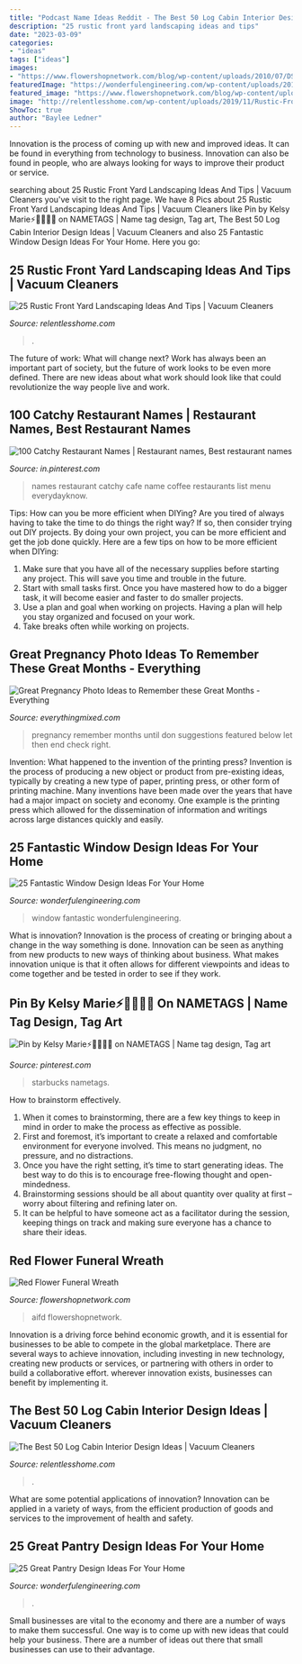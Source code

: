 ```yaml
---
title: "Podcast Name Ideas Reddit - The Best 50 Log Cabin Interior Design Ideas"
description: "25 rustic front yard landscaping ideas and tips"
date: "2023-03-09"
categories:
- "ideas"
tags: ["ideas"]
images:
- "https://www.flowershopnetwork.com/blog/wp-content/uploads/2010/07/DSC_0044.jpg"
featuredImage: "https://wonderfulengineering.com/wp-content/uploads/2014/09/25-walk-in-pantry-ideas-13.jpg"
featured_image: "https://www.flowershopnetwork.com/blog/wp-content/uploads/2010/07/DSC_0044.jpg"
image: "http://relentlesshome.com/wp-content/uploads/2019/11/Rustic-Front-Yard-Landscaping-Ideas-1-864x1536.jpg"
ShowToc: true
author: "Baylee Ledner"
---
```



Innovation is the process of coming up with new and improved ideas. It can be found in everything from technology to business. Innovation can also be found in people, who are always looking for ways to improve their product or service.

	

		
searching about 25 Rustic Front Yard Landscaping Ideas And Tips | Vacuum Cleaners you've visit to the right page. We have 8 Pics about 25 Rustic Front Yard Landscaping Ideas And Tips | Vacuum Cleaners like Pin by Kelsy Marie⚡️🧙🏼‍♀️🔮 on NAMETAGS | Name tag design, Tag art, The Best 50 Log Cabin Interior Design Ideas | Vacuum Cleaners and also 25 Fantastic Window Design Ideas For Your Home. Here you go:
		
    
## 25 Rustic Front Yard Landscaping Ideas And Tips | Vacuum Cleaners

<img loading=lazy src="http://relentlesshome.com/wp-content/uploads/2019/11/Rustic-Front-Yard-Landscaping-Ideas-1-864x1536.jpg" onerror="this.onerror=null;this.src='https://tse3.mm.bing.net/th?id=OIP.1HQUV5zuxT04w9Noq-gMiwHaNK&amp;pid=15.1';" alt="25 Rustic Front Yard Landscaping Ideas And Tips | Vacuum Cleaners">

_Source: relentlesshome.com_

>. 

	

The future of work: What will change next?
Work has always been an important part of society, but the future of work looks to be even more defined. There are new ideas about what work should look like that could revolutionize the way people live and work.

    
## 100 Catchy Restaurant Names | Restaurant Names, Best Restaurant Names

<img loading=lazy src="https://i.pinimg.com/736x/3b/dd/46/3bdd46a5efddc1e3bda8ea1afcf855a3.jpg" onerror="this.onerror=null;this.src='https://tse3.mm.bing.net/th?id=OIP.Us2xlURZKU3WHElYJMSQzAHaLG&amp;pid=15.1';" alt="100 Catchy Restaurant Names | Restaurant names, Best restaurant names">

_Source: in.pinterest.com_

>names restaurant catchy cafe name coffee restaurants list menu everydayknow. 

	

Tips: How can you be more efficient when DIYing?
Are you tired of always having to take the time to do things the right way? If so, then consider trying out DIY projects. By doing your own project, you can be more efficient and get the job done quickly. Here are a few tips on how to be more efficient when DIYing: 
1. Make sure that you have all of the necessary supplies before starting any project. This will save you time and trouble in the future.
2. Start with small tasks first. Once you have mastered how to do a bigger task, it will become easier and faster to do smaller projects. 
3. Use a plan and goal when working on projects. Having a plan will help you stay organized and focused on your work. 
4. Take breaks often while working on projects.

    
## Great Pregnancy Photo Ideas To Remember These Great Months - Everything

<img loading=lazy src="http://www.everythingmixed.com/wp-content/uploads/pregnancy-photo-ideas-2.jpg" onerror="this.onerror=null;this.src='https://tse2.mm.bing.net/th?id=OIP.mr7pionPnO6X9h0ckDZl7AHaLH&amp;pid=15.1';" alt="Great Pregnancy Photo Ideas to Remember these Great Months - Everything">

_Source: everythingmixed.com_

>pregnancy remember months until don suggestions featured below let then end check right. 

	

Invention: What happened to the invention of the printing press?
Invention is the process of producing a new object or product from pre-existing ideas, typically by creating a new type of paper, printing press, or other form of printing machine. Many inventions have been made over the years that have had a major impact on society and economy. One example is the printing press which allowed for the dissemination of information and writings across large distances quickly and easily.

    
## 25 Fantastic Window Design Ideas For Your Home

<img loading=lazy src="http://wonderfulengineering.com/wp-content/uploads/2014/09/25-window-design-ideas-18.jpg" onerror="this.onerror=null;this.src='https://tse4.mm.bing.net/th?id=OIP.qaWozk3I4xmxFw7kwYLJDwHaE9&amp;pid=15.1';" alt="25 Fantastic Window Design Ideas For Your Home">

_Source: wonderfulengineering.com_

>window fantastic wonderfulengineering. 

	

What is innovation?
Innovation is the process of creating or bringing about a change in the way something is done. Innovation can be seen as anything from new products to new ways of thinking about business. What makes innovation unique is that it often allows for different viewpoints and ideas to come together and be tested in order to see if they work.

    
## Pin By Kelsy Marie⚡️🧙🏼‍♀️🔮 On NAMETAGS | Name Tag Design, Tag Art

<img loading=lazy src="https://i.pinimg.com/736x/03/c5/40/03c540afaf57f1399df3f97027eb7b35.jpg" onerror="this.onerror=null;this.src='https://tse1.mm.bing.net/th?id=OIP.MVvAtsNzQLniwui4YBICowHaFj&amp;pid=15.1';" alt="Pin by Kelsy Marie⚡️🧙🏼‍♀️🔮 on NAMETAGS | Name tag design, Tag art">

_Source: pinterest.com_

>starbucks nametags. 

	

How to brainstorm effectively.
1. When it comes to brainstorming, there are a few key things to keep in mind in order to make the process as effective as possible. 
2. First and foremost, it’s important to create a relaxed and comfortable environment for everyone involved. This means no judgment, no pressure, and no distractions. 
3. Once you have the right setting, it’s time to start generating ideas. The best way to do this is to encourage free-flowing thought and open-mindedness. 
4. Brainstorming sessions should be all about quantity over quality at first – worry about filtering and refining later on. 
5. It can be helpful to have someone act as a facilitator during the session, keeping things on track and making sure everyone has a chance to share their ideas. 

    
## Red Flower Funeral Wreath

<img loading=lazy src="https://www.flowershopnetwork.com/blog/wp-content/uploads/2010/07/DSC_0044.jpg" onerror="this.onerror=null;this.src='https://tse3.mm.bing.net/th?id=OIP.Ryd4sv_bzdb0c2JQCZDRDgHaLI&amp;pid=15.1';" alt="Red Flower Funeral Wreath">

_Source: flowershopnetwork.com_

>aifd flowershopnetwork. 

	

Innovation is a driving force behind economic growth, and it is essential for businesses to be able to compete in the global marketplace. There are several ways to achieve innovation, including investing in new technology, creating new products or services, or partnering with others in order to build a collaborative effort. wherever innovation exists, businesses can benefit by implementing it.

    
## The Best 50 Log Cabin Interior Design Ideas | Vacuum Cleaners

<img loading=lazy src="http://relentlesshome.com/wp-content/uploads/2019/11/Log-Cabin-Interior-Design-Ideas19.jpg" onerror="this.onerror=null;this.src='https://tse4.mm.bing.net/th?id=OIP.os17ALv7lceLicqO7EBodAHaLK&amp;pid=15.1';" alt="The Best 50 Log Cabin Interior Design Ideas | Vacuum Cleaners">

_Source: relentlesshome.com_

>. 

	

What are some potential applications of innovation?
Innovation can be applied in a variety of ways, from the efficient production of goods and services to the improvement of health and safety.

    
## 25 Great Pantry Design Ideas For Your Home

<img loading=lazy src="https://wonderfulengineering.com/wp-content/uploads/2014/09/25-walk-in-pantry-ideas-13.jpg" onerror="this.onerror=null;this.src='https://tse2.mm.bing.net/th?id=OIP.G7IpnwMd4r5v_vzvgXDhLgHaLJ&amp;pid=15.1';" alt="25 Great Pantry Design Ideas For Your Home">

_Source: wonderfulengineering.com_

>. 

	

Small businesses are vital to the economy and there are a number of ways to make them successful. One way is to come up with new ideas that could help your business. There are a number of ideas out there that small businesses can use to their advantage.

